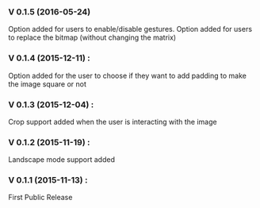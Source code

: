 ### V 0.1.5 (2016-05-24)
Option added for users to enable/disable gestures.
Option added for users to replace the bitmap (without changing the matrix)

### V 0.1.4 (2015-12-11) : 
Option added for the user to choose if they want to add padding to make the image square or not

### V 0.1.3 (2015-12-04) : 
Crop support added when the user is interacting with the image

### V 0.1.2 (2015-11-19) : 
Landscape mode support added

### V 0.1.1 (2015-11-13) : 
First Public Release